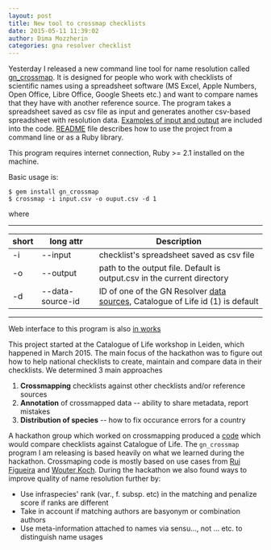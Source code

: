 ```yaml
---
layout: post
title: New tool to crossmap checklists
date: 2015-05-11 11:39:02
author: Dima Mozzherin
categories: gna resolver checklist
---
```


Yesterday I released a new command line tool for name resolution called
[gn_crossmap][gncrossmap]. It is designed for people who work with checklists
of scientific names using a spreadsheet software (MS Excel, Apple Numbers, Open
Office, Libre Office, Google Sheets etc.) and want to compare names that they
have with another reference source. The program takes a spreadsheet saved as
csv file as input and generates another csv-based spreadsheet with resolution
data.  [Examples of input and output][examples] are included into the code.
[README][readme] file describes how to use the project from a command line or
as a Ruby library.

This program requires internet connection, Ruby >= 2.1 installed on the machine.

Basic usage is:

    $ gem install gn_crossmap
    $ crossmap -i input.csv -o ouput.csv -d 1

where

---

short| long attr        | Description
-----|------------------|----------------------------------------------------------------------------------------
-i   | --input          | checklist's spreadsheet saved as csv file
-o   | --output         | path to the output file. Default is output.csv in the current directory
-d   | --data-source-id | ID of one of the GN Resolver [data sources][ds], Catalogue of Life id (1) is default

---

Web interface to this program is also [in works][checklist]

This project started at the Catalogue of Life workshop in Leiden,
which happened in March 2015. The main focus of the hackathon was to figure out
how to help national checklists to create, maintain and compare data in their
checklists.  We determined 3 main approaches

1. **Crossmapping** checklists against other checklists and/or reference sources
2. **Annotation** of crossmapped data -- ability to share metadata, report mistakes
3. **Distribution of species** -- how to fix occurance errors for a country

A hackathon group which worked on crossmapping produced a
[code][hackathon_crossmap] which would compare checklists against Catalogue of
Life. The `gn_crossmap` program I am releasing is based heavily on what we
learned during the hackathon. Crossmaping code is mostly based on use cases
from [Rui Figueira][rui] and [Wouter Koch][wouter]. During the hackathon we
also found ways to improve quality of name resolution further by:

* Use infraspecies' rank (var., f. subsp. etc) in the matching and penalize
  score if ranks are different
* Take in account if matching authors are basyonym or combination authors
* Use meta-information attached to names via sensu..., not ... etc.
  to distinguish name usages

[gncrossmap]: https://github.com/GlobalNamesArchitecture/gn_crossmap
[examples]: https://github.com/GlobalNamesArchitecture/gn_crossmap/tree/master/spec/files
[readme]: https://github.com/GlobalNamesArchitecture/gn_crossmap/blob/master/README.md
[hackathon_crossmap]: https://github.com/Sp2000/hackathon_group1
[rui]: https://github.com/rpfigueira
[wouter]: https://github.com/WouterKoch
[ds]: http://resolver.globalnames.org/data_sources
[checklist]: https://github.com/GlobalNamesArchitecture/checklist
